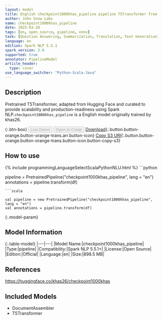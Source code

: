 ```yaml
---
layout: model
title: English checkpoint1000khas_pipeline pipeline T5Transformer from khas26
author: John Snow Labs
name: checkpoint1000khas_pipeline
date: 2025-03-28
tags: [en, open_source, pipeline, onnx]
task: [Question Answering, Summarization, Translation, Text Generation]
language: en
edition: Spark NLP 5.5.1
spark_version: 3.0
supported: true
annotator: PipelineModel
article_header:
  type: cover
use_language_switcher: "Python-Scala-Java"
---
```


## Description

Pretrained T5Transformer, adapted from Hugging Face and curated to provide scalability and production-readiness using Spark NLP.`checkpoint1000khas_pipeline` is a English model originally trained by khas26.

{:.btn-box}
<button class="button button-orange" disabled>Live Demo</button>
<button class="button button-orange" disabled>Open in Colab</button>
[Download](https://s3.amazonaws.com/auxdata.johnsnowlabs.com/public/models/checkpoint1000khas_pipeline_en_5.5.1_3.0_1743148080331.zip){:.button.button-orange.button-orange-trans.arr.button-icon}
[Copy S3 URI](s3://auxdata.johnsnowlabs.com/public/models/checkpoint1000khas_pipeline_en_5.5.1_3.0_1743148080331.zip){:.button.button-orange.button-orange-trans.button-icon.button-copy-s3}

## How to use



<div class="tabs-box" markdown="1">
{% include programmingLanguageSelectScalaPythonNLU.html %}
```python

pipeline = PretrainedPipeline("checkpoint1000khas_pipeline", lang = "en")
annotations =  pipeline.transform(df)   

```
```scala

val pipeline = new PretrainedPipeline("checkpoint1000khas_pipeline", lang = "en")
val annotations = pipeline.transform(df)

```
</div>

{:.model-param}
## Model Information

{:.table-model}
|---|---|
|Model Name:|checkpoint1000khas_pipeline|
|Type:|pipeline|
|Compatibility:|Spark NLP 5.5.1+|
|License:|Open Source|
|Edition:|Official|
|Language:|en|
|Size:|898.5 MB|

## References

https://huggingface.co/khas26/checkpoint1000khas

## Included Models

- DocumentAssembler
- T5Transformer